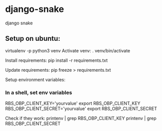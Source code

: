 # django-snake
django snake

## Setup on ubuntu:

virtualenv -p python3 venv
Activate venv:
. venv/bin/activate

Install requirements:
pip install -r requirements.txt

Update requirements:
pip freeze > requirements.txt

Setup environment variables:

### In a shell, set env variables
RBS_OBP_CLIENT_KEY='yourvalue'
export RBS_OBP_CLIENT_KEY
RBS_OBP_CLIENT_SECRET='yourvalue'
export RBS_OBP_CLIENT_SECRET

Check if they work:
printenv | grep RBS_OBP_CLIENT_KEY
printenv | grep RBS_OBP_CLIENT_SECRET
